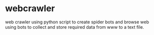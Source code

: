 # webcrawler
web crawler using python script to create spider bots and browse web using bots to collect and store required data from www to a text file.
